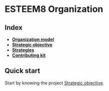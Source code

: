 # ESTEEM8 Organization

## Index

* **[Organization model](https://github.com/esteem8app/esteem8app.github.io/blob/master/docs/Organization-model.md)**
* **[Strategic objective](https://github.com/esteem8app/esteem8app.github.io/blob/master/docs/Strategic-objective.md)**
* **[Strategies](https://github.com/esteem8app/esteem8app.github.io/tree/master/docs/strategies)**
* **[Contributing kit](https://github.com/esteem8app/esteem8app.github.io/tree/master/docs/contributing-kit)**

## Quick start

Start by knowing the project [Strategic objective](https://github.com/esteem8app/esteem8app.github.io/blob/master/docs/Strategic-objective.md).
